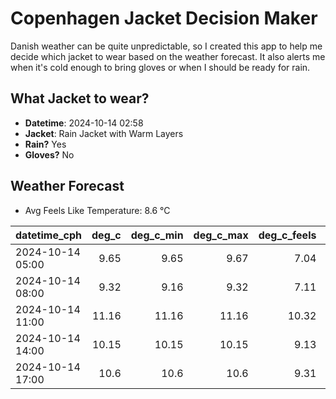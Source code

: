 
# Copenhagen Jacket Decision Maker

Danish weather can be quite unpredictable, so I created this app to help me decide which jacket to wear based on the weather forecast. 
It also alerts me when it's cold enough to bring gloves or when I should be ready for rain.

## What Jacket to wear?

- **Datetime**: 2024-10-14 02:58
- **Jacket**: Rain Jacket with Warm Layers
- **Rain?** Yes
- **Gloves?** No

## Weather Forecast
- Avg Feels Like Temperature: 8.6 °C

| datetime_cph     |   deg_c |   deg_c_min |   deg_c_max |   deg_c_feels | weather   | wind   | rain   |
|:-----------------|--------:|------------:|------------:|--------------:|:----------|:-------|:-------|
| 2024-10-14 05:00 |    9.65 |        9.65 |        9.67 |          7.04 | Rain      | Medium | Low    |
| 2024-10-14 08:00 |    9.32 |        9.16 |        9.32 |          7.11 | Clouds    | Low    | None   |
| 2024-10-14 11:00 |   11.16 |       11.16 |       11.16 |         10.32 | Rain      | Low    | Low    |
| 2024-10-14 14:00 |   10.15 |       10.15 |       10.15 |          9.13 | Rain      | Medium | Low    |
| 2024-10-14 17:00 |   10.6  |       10.6  |       10.6  |          9.31 | Clouds    | Medium | None   |
        